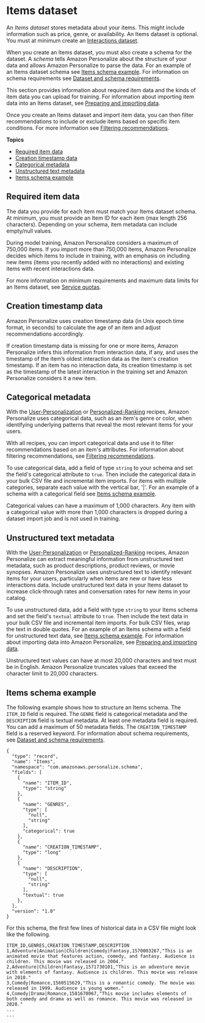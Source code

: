 # Items dataset<a name="items-datasets"></a>

 An *Items dataset* stores metadata about your items\. This might include information such as price, genre, or availability\. An Items dataset is optional\. You must at minimum create an [Interactions dataset](interactions-datasets.md)\. 

 When you create an Items dataset, you must also create a schema for the dataset\. A *schema* tells Amazon Personalize about the structure of your data and allows Amazon Personalize to parse the data\. For an example of an Items dataset schema see [Items schema example](#schema-examples-items)\.  For information on schema requirements see [Dataset and schema requirements](how-it-works-dataset-schema.md#dataset-requirements)\. 

 This section provides information about required item data and the kinds of item data you can upload for training\. For information about importing item data into an Items dataset, see [Preparing and importing data](data-prep.md)\. 

 Once you create an Items dataset and import item data, you can then filter recommendations to include or exclude items based on specific item conditions\. For more information see [Filtering recommendations](filter.md)\. 

**Topics**
+ [Required item data](#item-dataset-requirements)
+ [Creation timestamp data](#creation-timestamp-data)
+ [Categorical metadata](#item-categorical-data)
+ [Unstructured text metadata](#text-data)
+ [Items schema example](#schema-examples-items)

## Required item data<a name="item-dataset-requirements"></a>

 The data you provide for each item must match your Items dataset schema\. At minimum, you must provide an Item ID for each item \(max length 256 characters\)\. Depending on your schema, item metadata can include empty/null values\. 

During model training, Amazon Personalize considers a maximum of 750,000 items\. If you import more than 750,000 items, Amazon Personalize decides which items to include in training, with an emphasis on including new items \(items you recently added with no interactions\) and existing items with recent interactions data\.

 For more information on minimum requirements and maximum data limits for an Items dataset, see [Service quotas](limits.md#limits-table)\.

## Creation timestamp data<a name="creation-timestamp-data"></a>

Amazon Personalize uses creation timestamp data \(in Unix epoch time format, in seconds\) to calculate the age of an item and adjust recommendations accordingly\.

If creation timestamp data is missing for one or more items, Amazon Personalize infers this information from interaction data, if any, and uses the timestamp of the item’s oldest interaction data as the item's creation timestamp\. If an item has no interaction data, its creation timestamp is set as the timestamp of the latest interaction in the training set and Amazon Personalize considers it a new item\. 

## Categorical metadata<a name="item-categorical-data"></a>

With the [User\-Personalization](native-recipe-new-item-USER_PERSONALIZATION.md) or [Personalized\-Ranking](native-recipe-search.md) recipes, Amazon Personalize uses categorical data, such as an item's genre or color, when identifying underlying patterns that reveal the most relevant items for your users\. 

 With all recipes, you can import categorical data and use it to filter recommendations based on an item's attributes\. For information about filtering recommendations, see [Filtering recommendations](filter.md)\. 

To use categorical data, add a field of type `string` to your schema and set the field's categorical attribute to `true`\. Then include the categorical data in your bulk CSV file and incremental item imports\. For items with multiple categories, separate each value with the vertical bar, '\|'\. For an example of a schema with a categorical field see [Items schema example](#schema-examples-items)\. 

Categorical values can have a maximum of 1,000 characters\. Any item with a categorical value with more than 1,000 characters is dropped during a dataset import job and is not used in training\. 

## Unstructured text metadata<a name="text-data"></a>

With the [User\-Personalization](native-recipe-new-item-USER_PERSONALIZATION.md) or [Personalized\-Ranking](native-recipe-search.md) recipes, Amazon Personalize can extract meaningful information from unstructured text metadata, such as product descriptions, product reviews, or movie synopses\. Amazon Personalize uses unstructured text to identify relevant items for your users, particularly when items are new or have less interactions data\. Include unstructured text data in your Items dataset to increase click\-through rates and conversation rates for new items in your catalog\. 

To use unstructured data, add a field with type `string` to your Items schema and set the field's `textual` attribute to `true`\. Then include the text data in your bulk CSV file and incremental item imports\. For bulk CSV files, wrap the text in double quotes\. For an example of an Items schema with a field for unstructured text data, see [Items schema example](#schema-examples-items)\. For information about importing data into Amazon Personalize, see [Preparing and importing data](data-prep.md)\.

Unstructured text values can have at most 20,000 characters and text must be in English\. Amazon Personalize truncates values that exceed the character limit to 20,000 characters\.

## Items schema example<a name="schema-examples-items"></a>

The following example shows how to structure an Items schema\. The `ITEM_ID` field is required\. The `GENRE` field is categorical metadata and the `DESCRIPTION` field is textual metadata\. At least one metadata field is required\. You can add a maximum of 50 metadata fields\. The `CREATION_TIMESTAMP` field is a reserved keyword\. For information about schema requirements, see [Dataset and schema requirements](how-it-works-dataset-schema.md#dataset-requirements)\.

```
{
  "type": "record",
  "name": "Items",
  "namespace": "com.amazonaws.personalize.schema",
  "fields": [
    {
      "name": "ITEM_ID",
      "type": "string"
    },
    {
      "name": "GENRES",
      "type": [
        "null",
        "string"
      ],
      "categorical": true
    },
    {
      "name": "CREATION_TIMESTAMP",
      "type": "long"
    },
    {
      "name": "DESCRIPTION",
      "type": [
        "null",
        "string"
      ],
      "textual": true
    },
  ],
  "version": "1.0"
}
```

For this schema, the first few lines of historical data in a CSV file might look like the following\.

```
ITEM_ID,GENRES,CREATION_TIMESTAMP,DESCRIPTION
1,Adventure|Animation|Children|Comedy|Fantasy,1570003267,"This is an animated movie that features action, comedy, and fantasy. Audience is children. This movie was released in 2004."
2,Adventure|Children|Fantasy,1571730101,"This is an adventure movie with elements of fantasy. Audience is children. This movie was release in 2010."
3,Comedy|Romance,1560515629,"This is a romantic comedy. The movie was released in 1999. Audience is young women."
4,Comedy|Drama|Romance,1581670067,"This movie includes elements of both comedy and drama as well as romance. This movie was released in 2020."
...
...
```